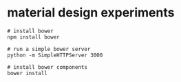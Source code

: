 material design experiments
===

```
# install bower
npm install bower

# run a simple bower server
python -m SimpleHTTPServer 3000

# install bower components
bower install
```
